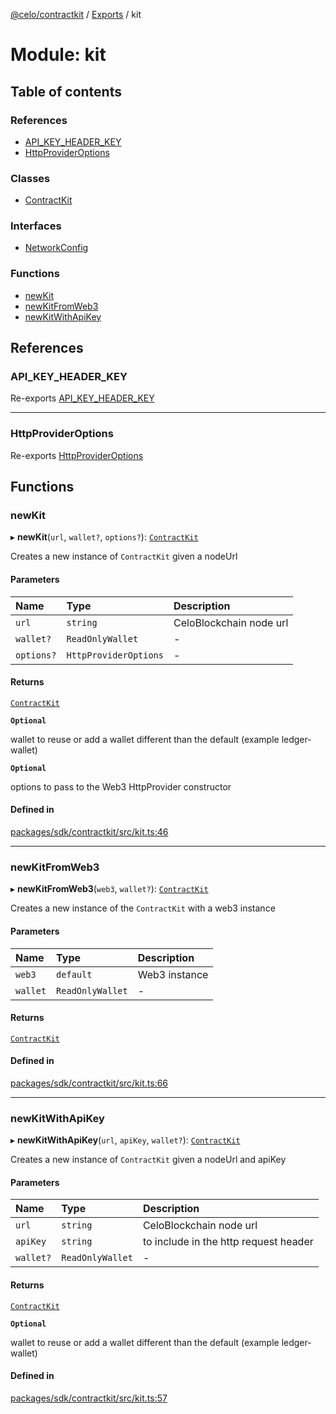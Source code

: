 [@celo/contractkit](../README.md) / [Exports](../modules.md) / kit

# Module: kit

## Table of contents

### References

- [API\_KEY\_HEADER\_KEY](kit.md#api_key_header_key)
- [HttpProviderOptions](kit.md#httpprovideroptions)

### Classes

- [ContractKit](../classes/kit.ContractKit.md)

### Interfaces

- [NetworkConfig](../interfaces/kit.NetworkConfig.md)

### Functions

- [newKit](kit.md#newkit)
- [newKitFromWeb3](kit.md#newkitfromweb3)
- [newKitWithApiKey](kit.md#newkitwithapikey)

## References

### API\_KEY\_HEADER\_KEY

Re-exports [API_KEY_HEADER_KEY](setupForKits.md#api_key_header_key)

___

### HttpProviderOptions

Re-exports [HttpProviderOptions](setupForKits.md#httpprovideroptions)

## Functions

### newKit

▸ **newKit**(`url`, `wallet?`, `options?`): [`ContractKit`](../classes/kit.ContractKit.md)

Creates a new instance of `ContractKit` given a nodeUrl

#### Parameters

| Name | Type | Description |
| :------ | :------ | :------ |
| `url` | `string` | CeloBlockchain node url |
| `wallet?` | `ReadOnlyWallet` | - |
| `options?` | `HttpProviderOptions` | - |

#### Returns

[`ContractKit`](../classes/kit.ContractKit.md)

**`Optional`**

wallet to reuse or add a wallet different than the default (example ledger-wallet)

**`Optional`**

options to pass to the Web3 HttpProvider constructor

#### Defined in

[packages/sdk/contractkit/src/kit.ts:46](https://github.com/celo-org/developer-tooling/blob/master/packages/sdk/contractkit/src/kit.ts#L46)

___

### newKitFromWeb3

▸ **newKitFromWeb3**(`web3`, `wallet?`): [`ContractKit`](../classes/kit.ContractKit.md)

Creates a new instance of the `ContractKit` with a web3 instance

#### Parameters

| Name | Type | Description |
| :------ | :------ | :------ |
| `web3` | `default` | Web3 instance |
| `wallet` | `ReadOnlyWallet` | - |

#### Returns

[`ContractKit`](../classes/kit.ContractKit.md)

#### Defined in

[packages/sdk/contractkit/src/kit.ts:66](https://github.com/celo-org/developer-tooling/blob/master/packages/sdk/contractkit/src/kit.ts#L66)

___

### newKitWithApiKey

▸ **newKitWithApiKey**(`url`, `apiKey`, `wallet?`): [`ContractKit`](../classes/kit.ContractKit.md)

Creates a new instance of `ContractKit` given a nodeUrl and apiKey

#### Parameters

| Name | Type | Description |
| :------ | :------ | :------ |
| `url` | `string` | CeloBlockchain node url |
| `apiKey` | `string` | to include in the http request header |
| `wallet?` | `ReadOnlyWallet` | - |

#### Returns

[`ContractKit`](../classes/kit.ContractKit.md)

**`Optional`**

wallet to reuse or add a wallet different than the default (example ledger-wallet)

#### Defined in

[packages/sdk/contractkit/src/kit.ts:57](https://github.com/celo-org/developer-tooling/blob/master/packages/sdk/contractkit/src/kit.ts#L57)
